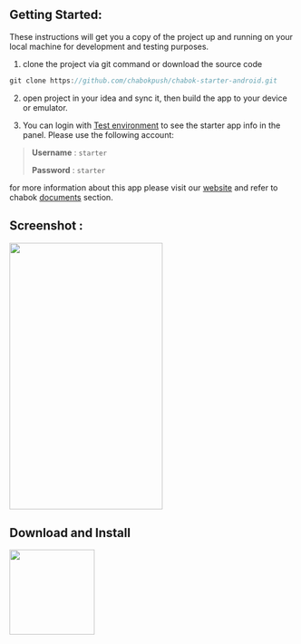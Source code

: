 ## Getting Started:

These instructions will get you a copy of the project up and running on your local machine for development and testing purposes.

1. clone the project via git command or download the source code

```javaScript
git clone https://github.com/chabokpush/chabok-starter-android.git
```


2. open project in your idea and sync it, then build the app to your device or emulator. 

3. You can login with [Test environment](https://sandbox.push.adpdigital.com/login) to see the starter app info in the panel. 
Please use the following account:

> **Username** : `starter` 
>
> **Password** : `starter`

for more information about this app please visit our [website](http://chabokpush.com) and refer to chabok [documents](http://doc.chabokpush.com) section.

## Screenshot : 
<img src="https://github.com/chabokpush/chabok-starter-android/raw/master/starter.png" width="270px" height="470px"/>

## Download and Install

<img src="https://github.com/chabokpush/chabok-starter-android/raw/master/starter.qr.png" width="150px" height="150px"/>

